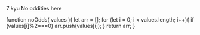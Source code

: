 7 kyu
No oddities here

function noOdds( values ){
  let arr = [];
  for (let i = 0; i < values.length; i++){
  if (values[i]%2===0)
  arr.push(values[i]);
  }
  return arr;
}
